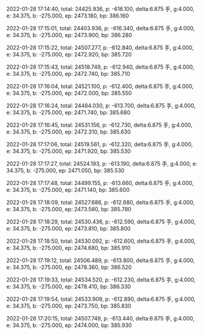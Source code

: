 2022-01-28 17:14:40, total: 24425.936, p: -616.100, delta:6.875 手, g:4.000, e: 34.375, b: -275.000, ep: 2473.180, bp: 386.160

2022-01-28 17:15:01, total: 24403.936, p: -616.340, delta:6.875 手, g:4.000, e: 34.375, b: -275.000, ep: 2473.900, bp: 386.280

2022-01-28 17:15:22, total: 24507.277, p: -612.840, delta:6.875 手, g:4.000, e: 34.375, b: -275.000, ep: 2472.920, bp: 385.720

2022-01-28 17:15:43, total: 24518.749, p: -612.940, delta:6.875 手, g:4.000, e: 34.375, b: -275.000, ep: 2472.740, bp: 385.710

2022-01-28 17:16:04, total: 24521.100, p: -612.400, delta:6.875 手, g:4.000, e: 34.375, b: -275.000, ep: 2472.000, bp: 385.550

2022-01-28 17:16:24, total: 24484.030, p: -613.700, delta:6.875 手, g:4.000, e: 34.375, b: -275.000, ep: 2471.740, bp: 385.680

2022-01-28 17:16:45, total: 24531.156, p: -612.730, delta:6.875 手, g:4.000, e: 34.375, b: -275.000, ep: 2472.310, bp: 385.630

2022-01-28 17:17:06, total: 24519.561, p: -612.320, delta:6.875 手, g:4.000, e: 34.375, b: -275.000, ep: 2471.920, bp: 385.530

2022-01-28 17:17:27, total: 24524.193, p: -613.190, delta:6.875 手, g:4.000, e: 34.375, b: -275.000, ep: 2471.050, bp: 385.530

2022-01-28 17:17:48, total: 24499.155, p: -613.660, delta:6.875 手, g:4.000, e: 34.375, b: -275.000, ep: 2471.140, bp: 385.600

2022-01-28 17:18:09, total: 24527.686, p: -612.680, delta:6.875 手, g:4.000, e: 34.375, b: -275.000, ep: 2473.560, bp: 385.780

2022-01-28 17:18:29, total: 24530.436, p: -612.590, delta:6.875 手, g:4.000, e: 34.375, b: -275.000, ep: 2473.810, bp: 385.800

2022-01-28 17:18:50, total: 24530.092, p: -612.600, delta:6.875 手, g:4.000, e: 34.375, b: -275.000, ep: 2474.680, bp: 385.910

2022-01-28 17:19:12, total: 24506.489, p: -613.800, delta:6.875 手, g:4.000, e: 34.375, b: -275.000, ep: 2478.360, bp: 386.520

2022-01-28 17:19:33, total: 24534.520, p: -612.230, delta:6.875 手, g:4.000, e: 34.375, b: -275.000, ep: 2478.410, bp: 386.330

2022-01-28 17:19:54, total: 24533.909, p: -612.890, delta:6.875 手, g:4.000, e: 34.375, b: -275.000, ep: 2473.750, bp: 385.830

2022-01-28 17:20:15, total: 24507.749, p: -613.440, delta:6.875 手, g:4.000, e: 34.375, b: -275.000, ep: 2474.000, bp: 385.930